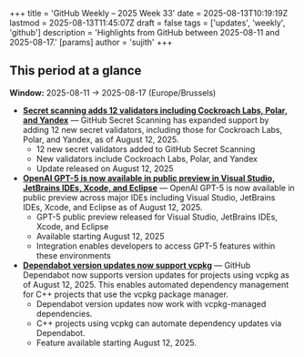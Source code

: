 +++
title = 'GitHub Weekly – 2025 Week 33'
date = 2025-08-13T10:19:19Z
lastmod = 2025-08-13T11:45:07Z
draft = false
tags = ['updates', 'weekly', 'github']
description = 'Highlights from GitHub between 2025-08-11 and 2025-08-17.'
[params]
    author = 'sujith'
+++
## This period at a glance

**Window:** 2025-08-11 → 2025-08-17 (Europe/Brussels)

- **[Secret scanning adds 12 validators including Cockroach Labs, Polar, and Yandex](https://github.blog/changelog/2025-08-12-secret-scanning-adds-12-validators-including-cockroach-labs-polar-and-yandex)** — GitHub Secret Scanning has expanded support by adding 12 new secret validators, including those for Cockroach Labs, Polar, and Yandex, as of August 12, 2025.
  - 12 new secret validators added to GitHub Secret Scanning
  - New validators include Cockroach Labs, Polar, and Yandex
  - Update released on August 12, 2025
- **[OpenAI GPT-5 is now available in public preview in Visual Studio, JetBrains IDEs, Xcode, and Eclipse](https://github.blog/changelog/2025-08-12-openai-gpt-5-is-now-available-in-public-preview-in-visual-studio-jetbrains-ides-xcode-and-eclipse)** — OpenAI GPT-5 is now available in public preview across major IDEs including Visual Studio, JetBrains IDEs, Xcode, and Eclipse as of August 12, 2025.
  - GPT-5 public preview released for Visual Studio, JetBrains IDEs, Xcode, and Eclipse
  - Available starting August 12, 2025
  - Integration enables developers to access GPT-5 features within these environments
- **[Dependabot version updates now support vcpkg](https://github.blog/changelog/2025-08-12-dependabot-version-updates-now-support-vcpkg)** — GitHub Dependabot now supports version updates for projects using vcpkg as of August 12, 2025. This enables automated dependency management for C++ projects that use the vcpkg package manager.
  - Dependabot version updates now work with vcpkg-managed dependencies.
  - C++ projects using vcpkg can automate dependency updates via Dependabot.
  - Feature available starting August 12, 2025.

